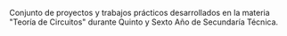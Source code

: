 Conjunto de proyectos y trabajos prácticos desarrollados en la materia "Teoría de Circuitos" durante Quinto y Sexto Año de Secundaría Técnica.